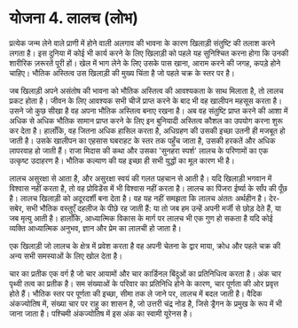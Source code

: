 # योजना 4. लालच (लोभ)

प्रत्येक जन्म लेने वाले प्राणी में होने वाली अलगाव की भावना के कारण खिलाड़ी संतुष्टि की तलाश करने लगता है। इस दुनिया में कोई भी कार्य करने के लिए खिलाड़ी को पहले यह सुनिश्चित करना होगा कि उनकी शारीरिक ज़रूरतें पूरी हों। खेल में भाग लेने के लिए उसके पास खाना, आराम करने की जगह, कपड़े होने चाहिए। भौतिक अस्तित्व उस खिलाड़ी की मुख्य चिंता है जो पहले चक्र के स्तर पर है।

जब खिलाड़ी अपने असंतोष की भावना को भौतिक अस्तित्व की आवश्यकता के साथ मिलाता है, तो लालच प्रकट होता है। जीवन के लिए आवश्यक सभी चीजें प्राप्त करने के बाद भी वह खालीपन महसूस करता है। उसने जो कुछ सीखा है वह अपना भौतिक अस्तित्व बनाए रखना है। अब वह संतुष्टि प्राप्त करने की आशा में अधिक से अधिक भौतिक सामान प्राप्त करने के लिए इन बुनियादी अस्तित्व कौशल का उपयोग करना शुरू कर देता है। हालाँकि, वह जितना अधिक हासिल करता है, अधिग्रहण की उसकी इच्छा उतनी ही मजबूत हो जाती है। उसके खालीपन का एहसास घबराहट के स्तर तक पहुँच जाता है, उसकी हरकतें और अधिक लापरवाह हो जाती हैं। राजा मिदास की कथा और उसका 'सुनहरा स्पर्श' लालच के परिणामों का एक उत्कृष्ट उदाहरण है। भौतिक कल्याण की यह इच्छा ही सभी युद्धों का मूल कारण भी है।

लालच असुरक्षा से आता है, और असुरक्षा स्वयं की गलत पहचान से आती है। यदि खिलाड़ी भगवान में विश्वास नहीं करता है, तो वह प्रोविडेंस में भी विश्वास नहीं करता है। लालच का पिंजरा ईर्ष्या के साँप की पूँछ है। लालच खिलाड़ी को अदूरदर्शी बना देता है। वह यह नहीं समझता कि लालच अंततः अर्थहीन है। देर-सबेर, सभी भौतिक वस्तुएँ दहलीज के पीछे रह जाती हैं: या तो जब हम उन्हें अपनी मर्जी से छोड़ देते हैं, या जब मृत्यु आती है। हालाँकि, आध्यात्मिक विकास के मार्ग पर लालच भी एक गुण हो सकता है यदि कोई व्यक्ति आध्यात्मिक अनुभव, ज्ञान और प्रेम का लालची हो जाता है।

एक खिलाड़ी जो लालच के क्षेत्र में प्रवेश करता है वह अपनी चेतना के द्वार माया, क्रोध और पहले चक्र की अन्य सभी समस्याओं के लिए खोल देता है।

चार का प्रतीक एक वर्ग है जो चार आयामों और चार कार्डिनल बिंदुओं का प्रतिनिधित्व करता है। अंक चार पृथ्वी तत्व का प्रतीक है। सम संख्याओं के परिवार का प्रतिनिधि होने के कारण, चार पूर्णता की ओर प्रवृत्त होते हैं। भौतिक स्तर पर पूर्णता की इच्छा, सीमा तक ले जाने पर, लालच में बदल जाती है। वैदिक अंकज्योतिष में, संख्या चार पर राहु का शासन है, जो उत्तरी चंद्र नोड है, जिसे ड्रैगन के प्रमुख के रूप में भी जाना जाता है। पश्चिमी अंकज्योतिष में इस अंक का स्वामी यूरेनस है।
